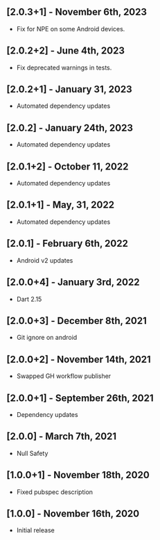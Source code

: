 ## [2.0.3+1] - November 6th, 2023

* Fix for NPE on some Android devices.


## [2.0.2+2] - June 4th, 2023

* Fix deprecated warnings in tests.


## [2.0.2+1] - January 31, 2023

* Automated dependency updates


## [2.0.2] - January 24th, 2023

* Automated dependency updates


## [2.0.1+2] - October 11, 2022

* Automated dependency updates


## [2.0.1+1] - May, 31, 2022

* Automated dependency updates


## [2.0.1] - February 6th, 2022

* Android v2 updates


## [2.0.0+4] - January 3rd, 2022

* Dart 2.15


## [2.0.0+3] - December 8th, 2021

* Git ignore on android


## [2.0.0+2] - November 14th, 2021

* Swapped GH workflow publisher


## [2.0.0+1] - September 26th, 2021

* Dependency updates


## [2.0.0] - March 7th, 2021

* Null Safety


## [1.0.0+1] - November 18th, 2020

* Fixed pubspec description


## [1.0.0] - November 16th, 2020

* Initial release



